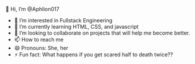  👋 Hi, I’m @Aphlion017
- 👀 I’m interested in Fullstack Engineering
- 🌱 I’m currently learning HTML, CSS, and javascript
- 💞️ I’m looking to collaborate on projects that will help me become better.
- 📫 How to reach me 
- 😄 Pronouns: She, her
- ⚡ Fun fact: What happens if you get scared half to death twice??

<!---
Aphlion017/Aphlion017 is a ✨ special ✨ repository because its `README.md` (this file) appears on your GitHub profile.
You can click the Preview link to take a look at your changes.
--->
